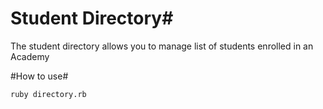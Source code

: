 # Student Directory#
The student directory allows you to manage list of students enrolled in an Academy

#How to use#

```shell
ruby directory.rb
```
